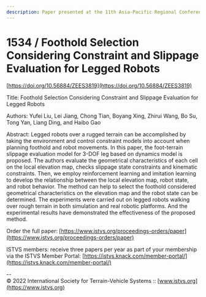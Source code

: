 ```yaml
---
description: Paper presented at the 11th Asia-Pacific Regional Conference of the ISTVS
---
```


# 1534 / Foothold Selection Considering Constraint and Slippage Evaluation for Legged Robots

[https://doi.org/10.56884/ZEES3819](https://doi.org/10.56884/ZEES3819)

Title: Foothold Selection Considering Constraint and Slippage Evaluation for Legged Robots

Authors: Yufei Liu, Lei Jiang, Chong Tian, Boyang Xing, Zhirui Wang, Bo Su, Tong Yan, Liang Ding, and Haibo Gao

Abstract: Legged robots over a rugged terrain can be accomplished by taking the environment and control constraint models into account when planning foothold and robot movements. In this paper, the foot-terrain slippage evaluation model for 3-DOF leg based on dynamics model is proposed. The authors evaluate the geometrical characteristics of each cell on the local elevation map, checks slippage state constraints and kinematic constraints. Then, we employ reinforcement learning and imitation learning to develop the relationship between the local elevation map, robot state, and robot behavior. The method can help to select the foothold considered geometrical characteristics on the elevation map and the robot state can be determined. The experiments were carried out on legged robots walking over rough terrain in both simulation and real robotic platforms. And the experimental results have demonstrated the effectiveness of the proposed method.

Order the full paper: [https://www.istvs.org/proceedings-orders/paper](https://www.istvs.org/proceedings-orders/paper)

ISTVS members: receive three papers per year as part of your membership via the ISTVS Member Portal: [https://istvs.knack.com/member-portal/](https://istvs.knack.com/member-portal/)



\--\
© 2022 International Society for Terrain-Vehicle Systems :: [www.istvs.org](https://www.istvs.org)

